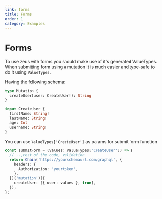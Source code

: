 ```yaml
---
link: forms
title: Forms
order: 1
category: Examples
---
```


# Forms

To use zeus with forms you should make use of it's generated ValueTypes. When submitting form using a mutation It is much easier and type-safe to do it using `ValueTypes`.

Having the following schema:

```graphql
type Mutation {
  createUser(user: CreateUser!): String
}

input CreateUser {
  firstName: String!
  lastName: String!
  age: Int
  username: String!
}
```

You can use `ValueTypes['CreateUser']` as params for submit form function

```typescript
const submitForm = (values: ValueTypes['CreateUser']) => {
  // ..,rest of the code, validation
  return Chain('https://yourschemaurl.com/graphql', {
    headers: {
      Authorization: 'yourtoken',
    },
  })('mutation')({
    createUser: [{ user: values }, true],
  });
};
```
